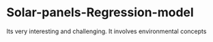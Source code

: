 # Solar-panels-Regression-model
Its very interesting and challenging. It involves environmental concepts
